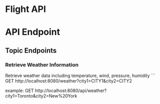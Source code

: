 # Flight API

<h1>API Endpoint</h1>
<h2>Topic Endpoints</h2>
<h3>Retrieve Weather Information</h3>
Retrieve weather data including temperature, wind, pressure, humidity
```
GET http://localhost:8080/weather?city1=CITY1&city2=CITY2

example: GET http://localhost:8080/api/weather?city1=Toronto&city2=New%20York
```
